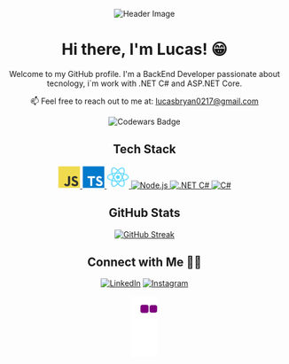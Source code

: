 <p align="center">
  <img src="https://user-images.githubusercontent.com/64993298/145716766-73b6bd2b-dc36-4b0a-b149-488e4d06c5c6.gif" alt="Header Image">
</p>

<h1 align="center">Hi there, I'm Lucas! 😁</h1> 

<p align="center">
  Welcome to my GitHub profile. I'm a BackEnd Developer passionate about tecnology, i´m work with .NET C# and ASP.NET Core.
</p>

<p align="center">
  📫 Feel free to reach out to me at: <a href="mailto:lucasbryan0217@gmail.com">lucasbryan0217@gmail.com</a>
</p>

<p align="center">
  <img src="https://www.codewars.com/users/Lucas-dev/badges/small" alt="Codewars Badge">
</p>

<h2 align="center">Tech Stack</h2>

<p align="center">
  <a href="https://developer.mozilla.org/en-US/docs/Web/JavaScript" target="_blank">
    <img src="https://raw.githubusercontent.com/devicons/devicon/master/icons/javascript/javascript-original.svg" alt="JavaScript" width="40" height="40">
  </a>
  <a href="https://www.typescriptlang.org/" target="_blank">
    <img src="https://raw.githubusercontent.com/devicons/devicon/master/icons/typescript/typescript-original.svg" alt="TypeScript" width="40" height="40">
  </a>
  <a href="https://reactjs.org/" target="_blank">
    <img src="https://raw.githubusercontent.com/devicons/devicon/master/icons/react/react-original.svg" alt="React" width="40" height="40">
  </a>
  <a href="https://nodejs.org/" target="_blank">
    <img src="https://cdn.jsdelivr.net/gh/devicons/devicon/icons/nodejs/nodejs-original-wordmark.svg" alt="Node.js" width="40" height="40">
  </a>
  <a href="https://dotnet.microsoft.com/" target="_blank">
    <img src="https://cdn.jsdelivr.net/gh/devicons/devicon/icons/dot-net/dot-net-original.svg" alt=".NET C#" width="40" height="40">
  </a>
  <a href="https://docs.microsoft.com/en-us/dotnet/csharp/" target="_blank">
    <img src="https://cdn.jsdelivr.net/gh/devicons/devicon/icons/csharp/csharp-original.svg" alt="C#" width="40" height="40">
  </a>
</p>



<h2 align="center">GitHub Stats</h2>

<div align="center">
  
  [![GitHub Streak](https://streak-stats.demolab.com?user=lucasdutradev&theme=merko)](https://git.io/streak-stats)
  
</div>




<h2 align="center">Connect with Me 🐱‍👤</h2>

<p align="center">
  <a href="https://www.linkedin.com/in/lucas-dutra-b281491b6/" target="_blank"><img src="https://img.shields.io/badge/-LinkedIn-%230077B5?style=for-the-badge&logo=linkedin&logoColor=white" alt="LinkedIn"></a>
  <a href="https://www.instagram.com/lucasbryandev/" target="_blank"><img src="https://img.shields.io/badge/-Instagram-%23E4405F?style=for-the-badge&logo=instagram&logoColor=white" alt="Instagram"></a>
</p>

<p align="center">
  <img src="https://github.com/lucasdutradev/lucasdutradev/blob/output/github-contribution-grid-snake.gif" alt="GitHub Contribution Snake Animation">
</p>
